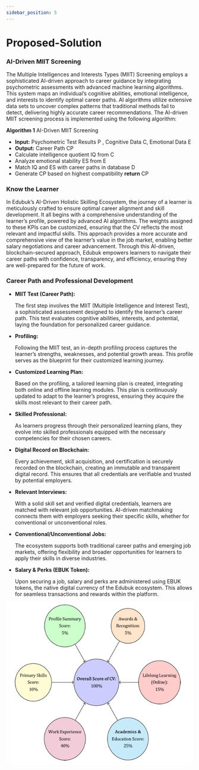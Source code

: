```yaml
---
sidebar_position: 5
---
```

# Proposed-Solution

### AI-Driven MIIT Screening 
The Multiple Intelligences and Interests Types (MIIT) Screening employs a sophisticated AI-driven approach to career guidance by integrating psychometric assessments with advanced machine learning algorithms. This system maps an individual’s cognitive abilities, emotional intelligence, and interests to identify optimal career paths. AI algorithms utilize extensive data sets to uncover complex patterns that traditional methods fail to detect, delivering highly accurate career recommendations. The AI-driven MIIT screening process is implemented using the following algorithm: 
 
**Algorithm 1** AI-Driven MIIT Screening 
 
- **Input:** Psychometric Test Results P , Cognitive Data C, Emotional Data E 
- **Output:** Career Path CP 
- Calculate intelligence quotient IQ from C 
- Analyze emotional stability ES from E 
- Match IQ and ES with career paths in database D 
- Generate CP based on highest compatibility **return** CP



### Know the Learner 
In Edubuk’s AI-Driven Holistic Skilling Ecosystem, the journey of a learner is meticulously crafted to ensure optimal career alignment and skill development. It all begins with a comprehensive understanding of the learner’s profile, powered by advanced AI algorithms. The weights assigned to these KPIs can be customized, ensuring that the CV reflects the most relevant and impactful skills. This approach provides a more accurate and comprehensive view of the learner’s value in the job market, enabling better salary negotiations and career advancement. Through this AI-driven, blockchain-secured approach, Edubuk empowers learners to navigate their career paths with confidence, transparency, and efficiency, ensuring they are well-prepared for the future of work. 
### Career Path and Professional Development
- **MIIT Test (Career Path):** 
    
    The first step involves the MIIT (Multiple Intelligence and Interest Test), a sophisticated assessment designed to identify the learner’s career path. This test evaluates cognitive abilities, interests, and potential, laying the foundation for personalized career guidance. 
- **Profiling:** 
 
    Following the MIIT test, an in-depth profiling process captures the learner’s strengths, weaknesses, and potential growth areas. This profile serves as the blueprint for their customized learning journey. 
- **Customized Learning Plan:**
 
    Based on the profiling, a tailored learning plan is created, integrating both online and offline learning modules. This plan is continuously updated to adapt to the learner’s progress, ensuring they acquire the skills most relevant to their career path. 

- **Skilled Professional:**
 
    As learners progress through their personalized learning plans, they evolve into skilled professionals equipped with the necessary competencies for their chosen careers.
 
- **Digital Record on Blockchain:** 
 
    Every achievement, skill acquisition, and certification is securely recorded on the blockchain, creating an immutable and transparent digital record. This ensures that all credentials are verifiable and trusted by potential employers. 

- **Relevant Interviews:**

    With a solid skill set and verified digital credentials, learners are matched with relevant job opportunities. AI-driven matchmaking connects them with employers seeking their specific skills, whether for conventional or unconventional roles. 

- **Conventional/Unconventional Jobs:** 
 
    The ecosystem supports both traditional career paths and emerging job markets, offering flexibility and broader opportunities for learners to apply their skills in diverse industries. 

- **Salary & Perks (EBUK Token):**
 
    Upon securing a job, salary and perks are administered using EBUK tokens, the native digital currency of the Edubuk ecosystem. This allows for seamless transactions and rewards within the platform.

![path](./img/salary-perks.png)